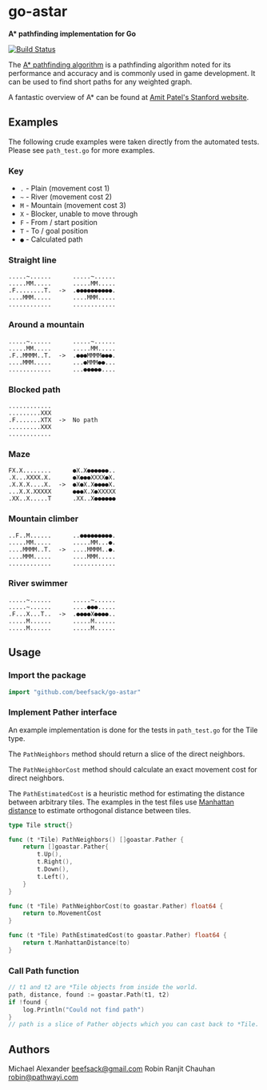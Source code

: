 go-astar
========

**A\* pathfinding implementation for Go**

[![Build Status](https://travis-ci.org/beefsack/go-astar.svg?branch=master)](https://travis-ci.org/beefsack/go-astar)

The [A\* pathfinding algorithm](http://en.wikipedia.org/wiki/A*_search_algorithm) is a pathfinding algorithm noted for its performance and accuracy and is commonly used in game development.  It can be used to find short paths for any weighted graph.

A fantastic overview of A\* can be found at [Amit Patel's Stanford website](http://theory.stanford.edu/~amitp/GameProgramming/AStarComparison.html).

Examples
--------

The following crude examples were taken directly from the automated tests.  Please see `path_test.go` for more examples.

### Key

*   `.` - Plain (movement cost 1)
*   `~` - River (movement cost 2)
*   `M` - Mountain (movement cost 3)
*   `X` - Blocker, unable to move through
*   `F` - From / start position
*   `T` - To / goal position
*   `●` - Calculated path

### Straight line

```
.....~......      .....~......
.....MM.....      .....MM.....
.F........T.  ->  .●●●●●●●●●●.
....MMM.....      ....MMM.....
............      ............
```

### Around a mountain

```
.....~......      .....~......
.....MM.....      .....MM.....
.F..MMMM..T.  ->  .●●●MMMM●●●.
....MMM.....      ...●MMM●●...
............      ...●●●●●....
```

### Blocked path

```
............      
.........XXX
.F.......XTX  ->  No path
.........XXX
............
```

### Maze

```
FX.X........      ●X.X●●●●●●..
.X...XXXX.X.      ●X●●●XXXX●X.
.X.X.X....X.  ->  ●X●X.X●●●●X.
...X.X.XXXXX      ●●●X.X●XXXXX
.XX..X.....T      .XX..X●●●●●●
```

### Mountain climber

```
..F..M......      ..●●●●●●●●●.
.....MM.....      .....MM...●.
....MMMM..T.  ->  ....MMMM..●.
....MMM.....      ....MMM.....
............      ............
```

### River swimmer

```
.....~......      .....~......
.....~......      ....●●●.....
.F...X...T..  ->  .●●●●X●●●●..
.....M......      .....M......
.....M......      .....M......
```

Usage
-----

### Import the package

```go
import "github.com/beefsack/go-astar"
```

### Implement Pather interface

An example implementation is done for the tests in `path_test.go` for the Tile type.

The `PathNeighbors` method should return a slice of the direct neighbors.

The `PathNeighborCost` method should calculate an exact movement cost for direct neighbors.

The `PathEstimatedCost` is a heuristic method for estimating the distance between arbitrary tiles.  The examples in the test files use [Manhattan distance](http://en.wikipedia.org/wiki/Taxicab_geometry) to estimate orthogonal distance between tiles.

```go
type Tile struct{}

func (t *Tile) PathNeighbors() []goastar.Pather {
	return []goastar.Pather{
		t.Up(),
		t.Right(),
		t.Down(),
		t.Left(),
	}
}

func (t *Tile) PathNeighborCost(to goastar.Pather) float64 {
	return to.MovementCost
}

func (t *Tile) PathEstimatedCost(to goastar.Pather) float64 {
	return t.ManhattanDistance(to)
}
```

### Call Path function

```go
// t1 and t2 are *Tile objects from inside the world.
path, distance, found := goastar.Path(t1, t2)
if !found {
	log.Println("Could not find path")
}
// path is a slice of Pather objects which you can cast back to *Tile.
```

Authors
-------

Michael Alexander <beefsack@gmail.com>
Robin Ranjit Chauhan <robin@pathwayi.com>
